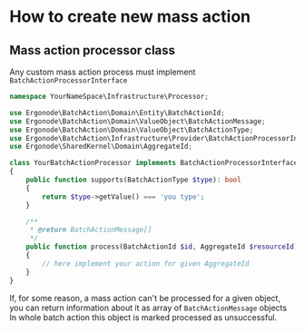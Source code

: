 # How to create new mass action

## Mass action processor class

Any custom mass action process must implement ```BatchActionProcessorInterface``` 

```php
namespace YourNameSpace\Infrastructure\Processor;

use Ergonode\BatchAction\Domain\Entity\BatchActionId;
use Ergonode\BatchAction\Domain\ValueObject\BatchActionMessage;
use Ergonode\BatchAction\Domain\ValueObject\BatchActionType;
use Ergonode\BatchAction\Infrastructure\Provider\BatchActionProcessorInterface;
use Ergonode\SharedKernel\Domain\AggregateId;

class YourBatchActionProcessor implements BatchActionProcessorInterface
{
    public function supports(BatchActionType $type): bool
    {
        return $type->getValue() === 'you type';
    }

    /**
     * @return BatchActionMessage[]
     */    
    public function process(BatchActionId $id, AggregateId $resourceId): array
    {
        // here implement your action for given AggregateId 
    }
}
```

If, for some reason, a mass action can't be processed for a given object, you can return information about it as array of ```BatchActionMessage``` objects
In whole batch action this object is marked processed as unsuccessful.  
